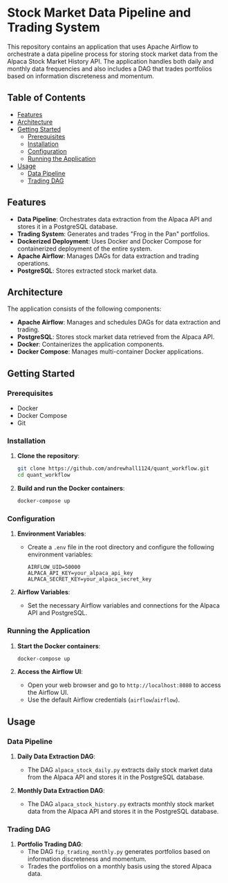 # Stock Market Data Pipeline and Trading System

This repository contains an application that uses Apache Airflow to orchestrate a data pipeline process for storing stock market data from the Alpaca Stock Market History API. The application handles both daily and monthly data frequencies and also includes a DAG that trades portfolios based on information discreteness and momentum.

## Table of Contents

- [Features](#features)
- [Architecture](#architecture)
- [Getting Started](#getting-started)
  - [Prerequisites](#prerequisites)
  - [Installation](#installation)
  - [Configuration](#configuration)
  - [Running the Application](#running-the-application)
- [Usage](#usage)
  - [Data Pipeline](#data-pipeline)
  - [Trading DAG](#trading-dag)

## Features

- **Data Pipeline**: Orchestrates data extraction from the Alpaca API and stores it in a PostgreSQL database.
- **Trading System**: Generates and trades "Frog in the Pan" portfolios.
- **Dockerized Deployment**: Uses Docker and Docker Compose for containerized deployment of the entire system.
- **Apache Airflow**: Manages DAGs for data extraction and trading operations.
- **PostgreSQL**: Stores extracted stock market data.

## Architecture

The application consists of the following components:

- **Apache Airflow**: Manages and schedules DAGs for data extraction and trading.
- **PostgreSQL**: Stores stock market data retrieved from the Alpaca API.
- **Docker**: Containerizes the application components.
- **Docker Compose**: Manages multi-container Docker applications.

## Getting Started

### Prerequisites

- Docker
- Docker Compose
- Git

### Installation

1. **Clone the repository**:
    ```bash
    git clone https://github.com/andrewhall1124/quant_workflow.git
    cd quant_workflow
    ```

2. **Build and run the Docker containers**:
    ```bash
    docker-compose up
    ```

### Configuration

1. **Environment Variables**:
   - Create a `.env` file in the root directory and configure the following environment variables:
     ```env
     AIRFLOW_UID=50000
     ALPACA_API_KEY=your_alpaca_api_key
     ALPACA_SECRET_KEY=your_alpaca_secret_key
     ```

2. **Airflow Variables**:
   - Set the necessary Airflow variables and connections for the Alpaca API and PostgreSQL.

### Running the Application

1. **Start the Docker containers**:
    ```bash
    docker-compose up
    ```

2. **Access the Airflow UI**:
   - Open your web browser and go to `http://localhost:8080` to access the Airflow UI.
   - Use the default Airflow credentials (`airflow`/`airflow`).

## Usage

### Data Pipeline

1. **Daily Data Extraction DAG**:
   - The DAG `alpaca_stock_daily.py` extracts daily stock market data from the Alpaca API and stores it in the PostgreSQL database.

2. **Monthly Data Extraction DAG**:
   - The DAG `alpaca_stock_history.py` extracts monthly stock market data from the Alpaca API and stores it in the PostgreSQL database.

### Trading DAG

1. **Portfolio Trading DAG**:
   - The DAG `fip_trading_monthly.py` generates portfolios based on information discreteness and momentum.
   - Trades the portfolios on a monthly basis using the stored Alpaca data.

